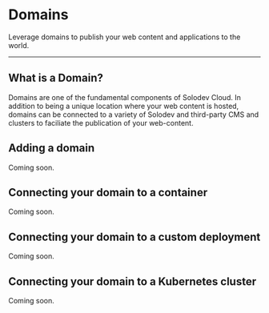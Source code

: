 # Domains

Leverage domains to publish your web content and applications to the world. 

--- 

## What is a Domain? 

Domains are one of the fundamental components of Solodev Cloud. In addition to being a unique location where your web content is hosted, domains can be connected to a variety of Solodev and third-party CMS and clusters to faciliate the publication of your web-content. 

## Adding a domain

Coming soon. 

## Connecting your domain to a container

Coming soon. 

## Connecting your domain to a custom deployment

Coming soon. 

## Connecting your domain to a Kubernetes cluster

Coming soon. 

